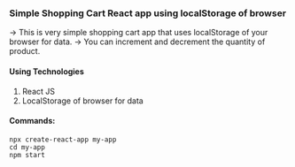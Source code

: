 ### Simple Shopping Cart React app using localStorage of browser

-> This is very simple shopping cart app that uses localStorage of your browser for data.
-> You can increment and decrement the quantity of product.

#### Using Technologies

1. React JS
2. LocalStorage of browser for data

#### Commands:

```
npx create-react-app my-app
cd my-app
npm start

```
